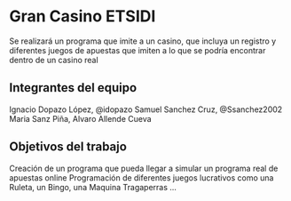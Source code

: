 # Gran Casino ETSIDI

Se realizará un programa que imite a un casino, que incluya un registro y diferentes juegos de apuestas que imiten a lo que se podría encontrar dentro de un casino real

## Integrantes del equipo

Ignacio Dopazo López, @idopazo
Samuel Sanchez Cruz, @Ssanchez2002
Maria Sanz Piña,
Alvaro Allende Cueva

## Objetivos del trabajo

Creación de un programa que pueda llegar a simular un programa real de apuestas online 
Programación de diferentes juegos lucrativos como una Ruleta, un Bingo, una Maquina Tragaperras ...
